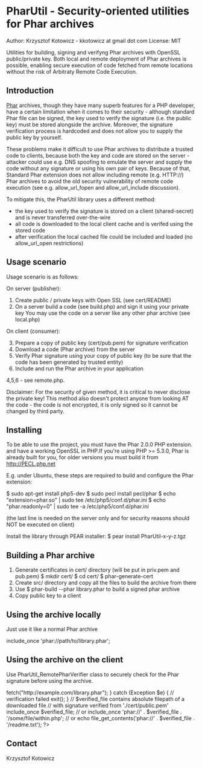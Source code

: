 PharUtil - Security-oriented utilities for Phar archives
========================================================

Author: Krzysztof Kotowicz - kkotowicz at gmail dot com
License: MIT

Utilities for building, signing and verifyng Phar archives with OpenSSL public/private key.
Both local and remote deployment of Phar archives is possible, enabling secure execution of code fetched
from remote locations without the risk of Arbitraty Remote Code Execution.

Introduction
------------
[Phar](http://php.net/manual/en/book.phar.php) archives, though they have many superb features for a PHP developer, have a certain limitation
when it comes to their security - although standard Phar file can be signed, the key used to verify
the signature (i.e. the public key) must be stored alongside the archive. Moreover, the signature
verification process is hardcoded and does not allow you to supply the public key by yourself.

These problems make it difficult to use Phar archives to distribute a trusted code to
clients, because both the key and code are stored on the server - attacker could use e.g.
DNS spoofing to emulate the server and supply the code without any signature or using his own
pair of keys. Because of that, Standard Phar extension does not allow including remote (e.g. HTTP://) Phar archives to avoid the old security vulnerability of remote code execution (see e.g. allow_url_fopen and allow_url_include discussion).

To mitigate this, the PharUtil library uses a different method:
 - the key used to verify the signature is stored on a client (shared-secret) and is
   never transferred over-the-wire
 - all code is downloaded to the local client cache and is verifed using the stored code
 - after verification the local cached file could be included and loaded (no allow_url_open
   restrictions)

Usage scenario
--------------

Usage scenario is as follows:

On server (publisher):

1. Create public / private keys with Open SSL (see cert/README)
2. On a server build a code (see build.php) and sign it using your private key
   You may use the code on a server like any other phar archive (see local.php)

On client (consumer):

3. Prepare a copy of public key (cert/pub.pem) for signature verification
4. Download a code (Phar archive) from the server
5. Verify Phar signature using your copy of public key (to be sure that the code has
   been generated by trusted entity)
6. Include and run the Phar archive in your application

4,5,6 - see remote.php.

Disclaimer: For the security of given method, it is critical to never disclose the private key!
This method also doesn't protect anyone from looking AT the code - the code is not encrypted,
it is only signed so it cannot be changed by third party.

Installing
----------

To be able to use the project, you must have the Phar 2.0.0 PHP extension. and have a working
OpenSSL in PHP.If you're using PHP >= 5.3.0, Phar is already built for you, for older versions
you must build it from http://PECL.php.net

E.g. under Ubuntu, these steps are required to build and configure the Phar extension:

$ sudo apt-get install php5-dev
$ sudo pecl install pecl/phar
$ echo "extension=phar.so" | sudo tee /etc/php5/conf.d/phar.ini
$ echo "phar.readonly=0" | sudo tee -a /etc/php5/conf.d/phar.ini

(the last line is needed on the server only and for security reasons should NOT be executed on client)

Install the library through PEAR installer:
$ pear install PharUtil-x-y-z.tgz

Building a Phar archive
------------------------

1. Generate certificates in cert/ directory (will be put in priv.pem and pub.pem)
   $ mkdir cert/
   $ cd cert/
   $ phar-generate-cert
2. Create src/ directory and copy all the files to build the archive from there
3. Use
   $ phar-build --phar library.phar
   to build a signed phar archive
4. Copy public key to a client

Using the archive locally
--------------------------
Just use it like a normal Phar archive

include_once 'phar://path/to/library.phar';

Using the archive on the client
-------------------------------
Use PharUtil_RemotePharVerifier class to securely check for the Phar signature
before using the archive.

<?php

// all verified Phars will be copied to lib/ directory
$verifier = new PharUtil_RemotePharVerifier('/tmp', './lib', './cert/public.pem');
try {
  $verified_file = $verifier->fetch("http://example.com/library.phar");
} catch (Exception $e) {
 // verification failed
 exit();
}

// $verified_file contains absolute filepath of a downloaded file
// with signature verified from './cert/public.pem'
include_once $verified_file;
// or
include_once 'phar://' . $verified_file . '/some/file/within.php';
// or
echo file_get_contents('phar://' . $verified_file . '/readme.txt');
?>

Contact
-------
Krzysztof Kotowicz <kkotowicz at gmail dot com>



